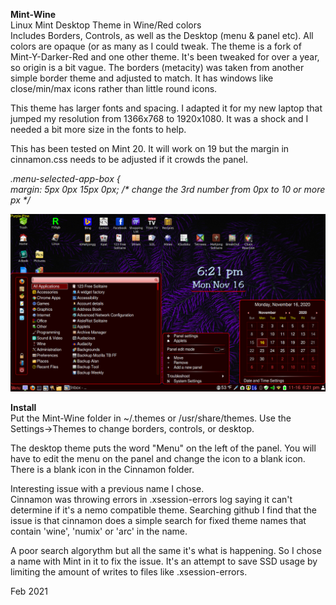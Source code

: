 <b>Mint-Wine</b><br>Linux Mint Desktop Theme in Wine/Red colors<br>Includes Borders, Controls, as well as the Desktop (menu & panel etc).  All colors are opaque (or as many as I could tweak.  The theme is a fork of Mint-Y-Darker-Red and one other theme.   It's been tweaked for over a year, so origin is a bit vague.  The borders (metacity) was taken from another simple border theme and adjusted to match.  It has windows like close/min/max icons rather than little round icons.

This theme has larger fonts and spacing.  I adapted it for my new laptop that jumped my resolution from 1366x768 to 1920x1080.   It was a shock and I needed a bit more size in the fonts to help.

This has been tested on Mint 20. It will work on 19 but the margin in cinnamon.css needs to be adjusted if it crowds the panel.

<i>.menu-selected-app-box {<br>
    margin: 5px 0px 15px 0px;   /* change the 3rd number from 0px to 10 or more px */</i>

![](Sample.jpg)

<b>Install</b><br>Put the Mint-Wine folder in ~/.themes or /usr/share/themes.   Use the Settings->Themes to change borders, controls, or desktop.

The desktop theme puts the word "Menu" on the left of the panel.  You will have to edit the menu on the panel and change the icon to a blank icon.  There is a blank icon in the Cinnamon folder.

Interesting issue with a previous name I chose.<br>
Cinnamon was throwing errors in .xsession-errors log saying it can't determine if it's a nemo compatible theme.  Searching github I find that the issue is that cinnamon does a simple search for fixed theme names that contain 'wine', 'numix' or 'arc' in the name.

A poor search algorythm but all the same it's what is happening.  So I chose a name with Mint in it to fix the issue.  It's an attempt to save SSD usage by limiting the amount of writes to files like .xsession-errors.

Feb 2021
